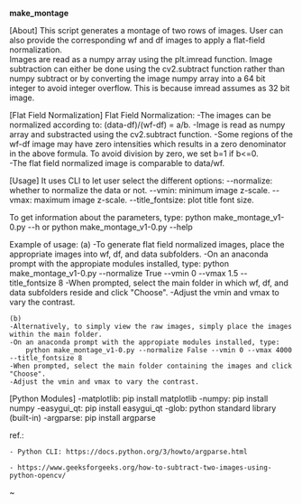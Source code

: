 <b> make_montage </b>

[About]
This script generates a montage of two rows of images.
User can also provide the corresponding wf and df images to apply a flat-field normalization.   
Images are read as a numpy array using the plt.imread function. 
Image subtraction can either be done using the cv2.subtract function rather than numpy subtract or by 
 converting the image numpy array into a 64 bit integer to avoid integer overflow.
  This is because imread assumes as 32 bit image.
  
[Flat Field Normalization]
Flat Field Normalization:
    -The images can be normalized according to: (data-df)/(wf-df) = a/b.
    -Image is read as numpy array and substracted using the cv2.subtract function.
    -Some regions of the wf-df image may have zero intensities which results in a zero denominator in the above formula.
     To avoid division by zero, we set b=1 if b<=0.  
    -The flat field normalized image is comparable to data/wf.

[Usage] 
It uses CLI to let user select the different options: 
    --normalize: whether to normalize the data or not.
    --vmin: minimum image z-scale.
    --vmax: maximum image z-scale.
    --title_fontsize: plot title font size.
    
To get information about the parameters, type:
    python make_montage_v1-0.py --h
    or
    python make_montage_v1-0.py --help

Example of usage:
    (a)
    -To generate flat field normalized images, place the appropriate images into wf, df, and data subfolders.
    -On an anaconda prompt with the appropiate modules installed, type: 
        python make_montage_v1-0.py --normalize True --vmin 0 --vmax 1.5 --title_fontsize 8
    -When prompted, select the main folder in which wf, df, and data subfolders reside and click "Choose".
    -Adjust the vmin and vmax to vary the contrast.
    
    (b)
    -Alternatively, to simply view the raw images, simply place the images within the main folder.
    -On an anaconda prompt with the appropiate modules installed, type: 
        python make_montage_v1-0.py --normalize False --vmin 0 --vmax 4000 --title_fontsize 8
    -When prompted, select the main folder containing the images and click "Choose".
    -Adjust the vmin and vmax to vary the contrast.
    
[Python Modules]
    -matplotlib: pip install matplotlib
    -numpy: pip install numpy
    -easygui_qt: pip install easygui_qt
    -glob: python standard library (built-in)
    -argparse: pip install argparse

ref.:

    - Python CLI: https://docs.python.org/3/howto/argparse.html
    
    - https://www.geeksforgeeks.org/how-to-subtract-two-images-using-python-opencv/
~
